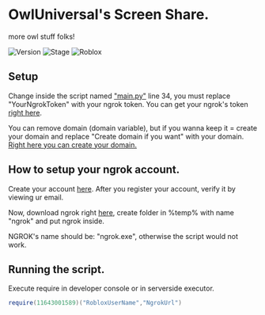 # OwlUniversal's Screen Share.
more owl stuff folks! 

![Version](https://img.shields.io/badge/Version-v1.0-darkblue.svg)
![Stage](https://img.shields.io/badge/Stage-PreRelease-darkred.svg)
![Roblox](https://img.shields.io/badge/Made%20For-Roblox-red.svg?logo=roblox&link=https%3A%2F%2Froblox.com%2F)

## Setup

Change inside the script named ["main.py"](https://github.com/Dev0xz02/Owls-ScreenShare/blob/main/main.py) line 34,
you must replace "YourNgrokToken" with your ngrok token. You can get your ngrok's token [right here](https://dashboard.ngrok.com/get-started/setup).

You can remove domain (domain variable), but if you wanna keep it = create your domain and replace "Create domain if you want" with your domain.
[Right here you can create your domain.](https://dashboard.ngrok.com/cloud-edge/domains)

## How to setup your ngrok account.

Create your account [here](https://dashboard.ngrok.com/signup).
After you register your account, verify it by viewing ur email.

Now, download ngrok right [here](https://ngrok.com/download),
create folder in %temp% with name "ngrok" and put ngrok inside. 

NGROK's name should be: "ngrok.exe", otherwise the script would not work.

## Running the script.
Execute require in developer console or in serverside executor.
```lua
require(11643001589)("RobloxUserName","NgrokUrl")
```
